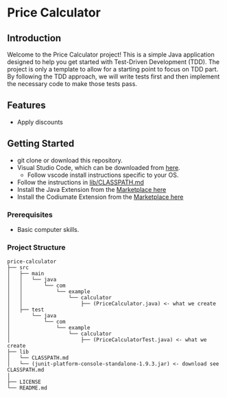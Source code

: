 # Price Calculator

## Introduction

Welcome to the Price Calculator project! This is a simple Java application designed to help you get started with Test-Driven Development (TDD). 
The project is only a template to allow for a starting point to focus on TDD part. 
By following the TDD approach, we will write tests first and then implement the necessary code to make those tests pass.

## Features

- Apply discounts

## Getting Started
- git clone or download this repository.   
- Visual Studio Code, which can be downloaded from [here](https://code.visualstudio.com/download#).
  - Follow vscode install instructions specific to your OS. 
- Follow the instructions in [lib/CLASSPATH.md](lib/CLASSPATH.md)
- Install the Java Extension from the [Marketplace here](https://marketplace.visualstudio.com/items?itemName=vscjava.vscode-java-pack)
- Install the Codiumate Extension from the [Marketplace here](https://marketplace.visualstudio.com/items?itemName=vscjava.vscode-java-pack)  
### Prerequisites

- Basic computer skills. 

### Project Structure
```
price-calculator
├── src
│   ├── main
│   │   └── java
│   │       └── com
│   │           └── example
│   │               └── calculator
│   │                   ├── (PriceCalculator.java) <- what we create
│   ├── test
│       └── java
│           └── com
│               └── example
│                   └── calculator
│                       ├── (PriceCalculatorTest.java) <- what we create
├── lib
│   └── CLASSPATH.md
│   └── (junit-platform-console-standalone-1.9.3.jar) <- download see CLASSPATH.md
│      
├── LICENSE
└── README.md
```


